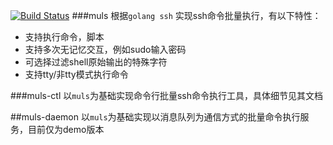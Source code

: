 [![Build Status](https://travis-ci.org/nullne/muls.svg?branch=master)](https://travis-ci.org/nullne/muls)
###muls
根据`golang ssh` 实现ssh命令批量执行，有以下特性：

- 支持执行命令，脚本
- 支持多次无记忆交互，例如sudo输入密码
- 可选择过滤shell原始输出的特殊字符
- 支持tty/非tty模式执行命令

###muls-ctl
以`muls`为基础实现命令行批量ssh命令执行工具，具体细节见其文档

##muls-daemon
以`muls`为基础实现以消息队列为通信方式的批量命令执行服务，目前仅为demo版本
